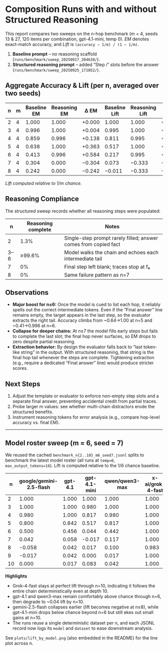 # Composition Runs with and without Structured Reasoning

This report compares two sweeps on the n-hop benchmark (m = 4, seeds 13 & 27, 120 items per combination, gpt-4.1-mini, temp 0). *EM* denotes exact-match accuracy, and *Lift* is `(accuracy − 1/m) / (1 − 1/m)`.

1. **Baseline prompt** – no reasoning scaffold (`runs/benchmark/sweep_20250917_204638/`).
2. **Structured reasoning prompt** – added “Step _i_” slots before the answer (`runs/benchmark/sweep_20250925_171052/`).

## Aggregate Accuracy & Lift (per n, averaged over two seeds)

| n | m | Baseline EM | Reasoning EM | Δ EM | Baseline Lift | Reasoning Lift | Δ Lift |
|---|---|-------------|--------------|------|---------------|----------------|--------|
| 2 | 4 | 1.000 | 1.000 | +0.000 | 1.000 | 1.000 | +0.000 |
| 3 | 4 | 0.996 | 1.000 | +0.004 | 0.995 | 1.000 | +0.005 |
| 4 | 4 | 0.859 | 0.996 | +0.138 | 0.811 | 0.995 | +0.184 |
| 5 | 4 | 0.638 | 1.000 | +0.363 | 0.517 | 1.000 | +0.483 |
| 6 | 4 | 0.413 | 0.996 | +0.584 | 0.217 | 0.995 | +0.778 |
| 7 | 4 | 0.304 | 0.000 | −0.304 | 0.073 | −0.333 | −0.406 |
| 8 | 4 | 0.242 | 0.000 | −0.242 | −0.011 | −0.333 | −0.323 |

*Lift computed relative to 1/m chance.*

## Reasoning Compliance

The structured sweep records whether all reasoning steps were populated:

| n | Reasoning complete | Notes |
|---|--------------------|-------|
| 2 | 1.3% | Single-step prompt rarely filled; answer comes from copied fact |
| 3–6 | ≥99.6% | Model walks the chain and echoes each intermediate tail |
| 7 | 0% | Final step left blank; traces stop at f₆ |
| 8 | 0% | Same failure pattern as n=7 |

## Observations

- **Major boost for n≤6:** Once the model is cued to list each hop, it reliably spells out the correct intermediate tokens. Even if the “Final answer” line remains empty, the target appears in the last step, so the evaluator extracts the right tail. Accuracy climbs from ~0.64→1.00 at n=5 and ~0.41→0.996 at n=6.
- **Collapse for deeper chains:** At n≥7 the model fills early steps but fails to complete the last slot; the final hop never surfaces, so EM drops to zero despite partial reasoning.
- **Extraction behavior:** By design the evaluator falls back to “last token-like string” in the output. With structured reasoning, that string is the final hop tail whenever the steps are complete. Tightening extraction (e.g., require a dedicated “Final answer” line) would produce stricter scores.

## Next Steps

1. Adjust the template or evaluator to enforce non-empty step slots and a separate final answer, preventing accidental credit from partial traces.
2. Probe larger m values: see whether multi-chain distractors erode the structured benefits.
3. Instrument reasoning tokens for error analysis (e.g., compare hop-level accuracy vs. final EM).

---

## Model roster sweep (m = 6, seed = 7)

We reused the cached `benchmark_n{2..10}_m6_seed7.jsonl` splits to benchmark the latest model roster (all runs at `temp=0`, `max_output_tokens=16`). Lift is computed relative to the 1/6 chance baseline.

| n | google/gemini-2.5-flash | gpt-4.1 | gpt-4.1-mini | qwen/qwen3-max | x-ai/grok-4-fast |
|---|-------------------------|---------|--------------|----------------|------------------|
| 2 | 1.000 | 1.000 | 1.000 | 1.000 | 1.000 |
| 3 | 1.000 | 1.000 | 0.980 | 1.000 | 1.000 |
| 4 | 0.980 | 1.000 | 0.817 | 0.980 | 1.000 |
| 5 | 0.800 | 0.842 | 0.517 | 0.817 | 1.000 |
| 6 | 0.500 | 0.456 | 0.044 | 0.442 | 1.000 |
| 7 | 0.042 | 0.058 | -0.017 | 0.117 | 1.000 |
| 8 | -0.058 | 0.042 | 0.017 | 0.100 | 0.983 |
| 9 | -0.017 | 0.042 | 0.000 | 0.017 | 1.000 |
| 10 | 0.000 | 0.017 | 0.083 | 0.042 | 1.000 |

**Highlights**
- Grok-4-fast stays at perfect lift through n=10, indicating it follows the entire chain deterministically even at depth 10.
- gpt-4.1 and qwen3-max remain comfortably above chance through n=6, then degrade to ~0.04 lift by n=10.
- gemini-2.5-flash collapses earlier (lift becomes negative at n≥8), while gpt-4.1-mini drops below chance beyond n=6 but still ekes out small gains at n=10.
- The runs reuse a single deterministic dataset per n, and each JSONL record now logs its `model` and `dataset` to ease downstream analysis.

See `plots/lift_by_model.png` (also embedded in the README) for the line plot across n.
